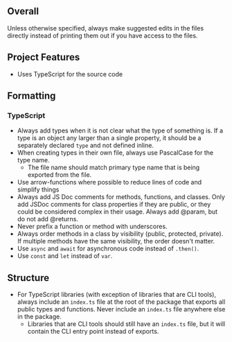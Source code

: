 ## Overall

Unless otherwise specified, always make suggested edits in the files directly instead of printing them out if you have access to the files.

## Project Features

- Uses TypeScript for the source code

## Formatting

### TypeScript

- Always add types when it is not clear what the type of something is. If a type is an object any larger than a single property, it should be a separately declared `type` and not defined inline.
- When creating types in their own file, always use PascalCase for the type name.
  - The file name should match primary type name that is being exported from the file.
- Use arrow-functions where possible to reduce lines of code and simplify things
- Always add JS Doc comments for methods, functions, and classes. Only add JSDoc comments for class properties if they are public, or they could be considered complex in their usage. Always add @param, but do not add @returns.
- Never prefix a function or method with underscores.
- Always order methods in a class by visibility (public, protected, private). If multiple methods have the same visibility, the order doesn't matter.
- Use `async` and `await` for asynchronous code instead of `.then()`.
- Use `const` and `let` instead of `var`.

## Structure

- For TypeScript libraries (with exception of libraries that are CLI tools), always include an `index.ts` file at the root of the package that exports all public types and functions. Never include an `index.ts` file anywhere else in the package.
  - Libraries that are CLI tools should still have an `index.ts` file, but it will contain the CLI entry point instead of exports.
